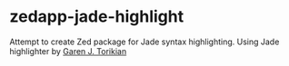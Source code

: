 zedapp-jade-highlight
=====================

Attempt to create Zed package for Jade syntax highlighting. 
Using Jade highlighter by [Garen J. Torikian](https://github.com/ajaxorg/ace/blob/master/lib/ace/mode)
